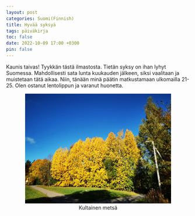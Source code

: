 ```yaml
---
layout: post
categories: Suomi(Finnish)
title: Hyvää syksyä
tags: päiväkirja
toc: false
date: 2022-10-09 17:00 +0300
pin: false
---
```


Kaunis taivas! Tyykkän tästä ilmastosta. Tietän syksy on ihan lyhyt Suomessa. Mahdollisesti sata lunta kuukauden jälkeen, siksi vaalitaan ja muistetaan tätä aikaa. Niin, tänään minä päätin matkustamaan ulkomailla 21-25. Olen ostanut lentolippun ja varanut huonetta. 

<div align=center><img src="https://raw.githubusercontent.com/goodeda/goodeda.github.io/main/assets/post_img/10-09kuva.jpg" width = "400" height = "300"/></div>
<center>Kultainen metsä</center>